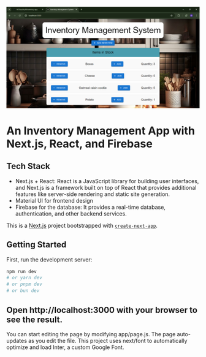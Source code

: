 ![App Demo](https://github.com/MChaudhry9/inventory-management-app/raw/main/public/appDemo.png)

# An Inventory Management App with Next.js, React, and Firebase
## Tech Stack
- Next.js + React: React is a JavaScript library for building user interfaces, and Next.js is a framework built on top of React that provides additional features like server-side rendering and static site generation.
- Material UI for frontend design
- Firebase for the database: It provides a real-time database, authentication, and other backend services.

This is a [Next.js](https://nextjs.org/) project bootstrapped with [`create-next-app`](https://github.com/vercel/next.js/tree/canary/packages/create-next-app).

## Getting Started

First, run the development server:

```bash
npm run dev
# or yarn dev
# or pnpm dev
# or bun dev
```
## Open http://localhost:3000 with your browser to see the result.
You can start editing the page by modifying app/page.js. The page auto-updates as you edit the file. This project uses next/font to automatically optimize and load Inter, a custom Google Font.

